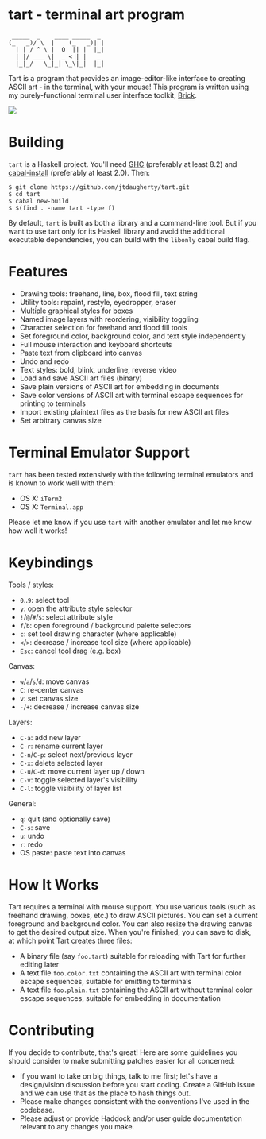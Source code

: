 tart - terminal art program
===========================

```
 _____  _    ____ _____  _
(_   _)/ \  |    (_   _)| |
  | | / ^ \ |  O  || |  |_|
  | |/ ___ \|  _ < | |   _
  |_|_/   \_|_| \_\|_|  |_|
```

Tart is a program that provides an image-editor-like interface to
creating ASCII art - in the terminal, with your mouse! This program is
written using my purely-functional terminal user interface toolkit,
[Brick](https://github.com/jtdaugherty/brick).

![](screenshots/2.png)

Building
========

`tart` is a Haskell project. You'll need
[GHC](https://www.haskell.org/ghc/) (preferably at least 8.2) and
[cabal-install](http://hackage.haskell.org/package/cabal-install)
(preferably at least 2.0). Then:

```
$ git clone https://github.com/jtdaugherty/tart.git
$ cd tart
$ cabal new-build
$ $(find . -name tart -type f)
```

By default, `tart` is built as both a library and a command-line tool.
But if you want to use tart only for its Haskell library and avoid the
additional executable dependencies, you can build with the `libonly`
cabal build flag.

Features
========

- Drawing tools: freehand, line, box, flood fill, text string
- Utility tools: repaint, restyle, eyedropper, eraser
- Multiple graphical styles for boxes
- Named image layers with reordering, visibility toggling
- Character selection for freehand and flood fill tools
- Set foreground color, background color, and text style independently
- Full mouse interaction and keyboard shortcuts
- Paste text from clipboard into canvas
- Undo and redo
- Text styles: bold, blink, underline, reverse video
- Load and save ASCII art files (binary)
- Save plain versions of ASCII art for embedding in documents
- Save color versions of ASCII art with terminal escape sequences for
  printing to terminals
- Import existing plaintext files as the basis for new ASCII art files
- Set arbitrary canvas size

Terminal Emulator Support
=========================

`tart` has been tested extensively with the following terminal emulators
and is known to work well with them:

 * OS X: `iTerm2`
 * OS X: `Terminal.app`

Please let me know if you use `tart` with another emulator and let me
know how well it works!

Keybindings
===========

Tools / styles:
- `0`..`9`: select tool
- `y`: open the attribute style selector
- `!`/`@`/`#`/`$`: select attribute style
- `f`/`b`: open foreground / background palette selectors
- `c`: set tool drawing character (where applicable)
- `<`/`>`: decrease / increase tool size (where applicable)
- `Esc`: cancel tool drag (e.g. box)

Canvas:
- `w`/`a`/`s`/`d`: move canvas
- `C`: re-center canvas
- `v`: set canvas size
- `-`/`+`: decrease / increase canvas size

Layers:
- `C-a`: add new layer
- `C-r`: rename current layer
- `C-n`/`C-p`: select next/previous layer
- `C-x`: delete selected layer
- `C-u`/`C-d`: move current layer up / down
- `C-v`: toggle selected layer's visibility
- `C-l`: toggle visibility of layer list

General:
- `q`: quit (and optionally save)
- `C-s`: save
- `u`: undo
- `r`: redo
- OS paste: paste text into canvas

How It Works
============

Tart requires a terminal with mouse support. You use various tools (such
as freehand drawing, boxes, etc.) to draw ASCII pictures. You can set a
current foreground and background color. You can also resize the drawing
canvas to get the desired output size. When you're finished, you can
save to disk, at which point Tart creates three files:

 * A binary file (say `foo.tart`) suitable for reloading with Tart for
   further editing later
 * A text file `foo.color.txt` containing the ASCII art with terminal
   color escape sequences, suitable for emitting to terminals
 * A text file `foo.plain.txt` containing the ASCII art without terminal
   color escape sequences, suitable for embedding in documentation

Contributing
============

If you decide to contribute, that's great! Here are some guidelines you
should consider to make submitting patches easier for all concerned:

 - If you want to take on big things, talk to me first; let's have a
   design/vision discussion before you start coding. Create a GitHub
   issue and we can use that as the place to hash things out.
 - Please make changes consistent with the conventions I've used in the
   codebase.
 - Please adjust or provide Haddock and/or user guide documentation
   relevant to any changes you make.
